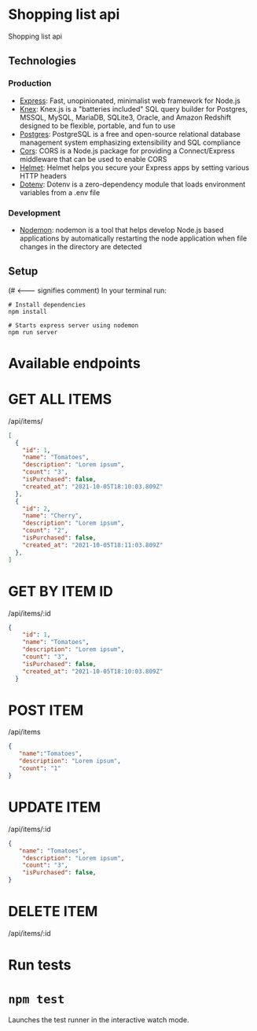 # Shopping list api
Shopping list api

## Technologies

### Production

- [Express](https://www.npmjs.com/package/express): Fast, unopinionated, minimalist web framework for Node.js
- [Knex](https://www.npmjs.com/package/knex): Knex.js is a "batteries included" SQL query builder for Postgres, MSSQL, MySQL, MariaDB, SQLite3, Oracle, and Amazon Redshift designed to be flexible, portable, and fun to use
- [Postgres](https://www.npmjs.com/package/postgres): PostgreSQL is a free and open-source relational database management system emphasizing extensibility and SQL compliance
- [Cors](https://www.npmjs.com/package/cors): CORS is a Node.js package for providing a Connect/Express middleware that can be used to enable CORS
- [Helmet](https://www.npmjs.com/package/helmet): Helmet helps you secure your Express apps by setting various HTTP headers
- [Dotenv](https://www.npmjs.com/package/dotenv): Dotenv is a zero-dependency module that loads environment variables from a .env file

### Development

- [Nodemon](https://www.npmjs.com/package/nodemon): nodemon is a tool that helps develop Node.js based applications by automatically restarting the node application when file changes in the directory are detected

## Setup

(# <--- signifies comment)
In your terminal run:

```
# Install dependencies
npm install

# Starts express server using nodemon
npm run server
```

# Available endpoints 

# GET ALL ITEMS
/api/items/

```json
[
  {
    "id": 1,
    "name": "Tomatoes",
    "description": "Lorem ipsum",
    "count": "3",
    "isPurchased": false,
    "created_at": "2021-10-05T18:10:03.809Z"
  },
  {
    "id": 2,
    "name": "Cherry",
    "description": "Lorem ipsum",
    "count": "2",
    "isPurchased": false,
    "created_at": "2021-10-05T18:11:03.809Z"
  },
]
```

# GET BY ITEM ID
/api/items/:id

```json
{
    "id": 1,
    "name": "Tomatoes",
    "description": "Lorem ipsum",
    "count": "3",
    "isPurchased": false,
    "created_at": "2021-10-05T18:10:03.809Z"
  }
 ```

# POST ITEM
/api/items

```json
{
   "name":"Tomatoes",
   "description": "Lorem ipsum",
   "count": "1"
}
```

# UPDATE ITEM
/api/items/:id

```json
{
   "name": "Tomatoes",
    "description": "Lorem ipsum",
    "count": "3",
    "isPurchased": false,
}
```

# DELETE ITEM
/api/items/:id


# Run tests
# `npm test`

Launches the test runner in the interactive watch mode.
